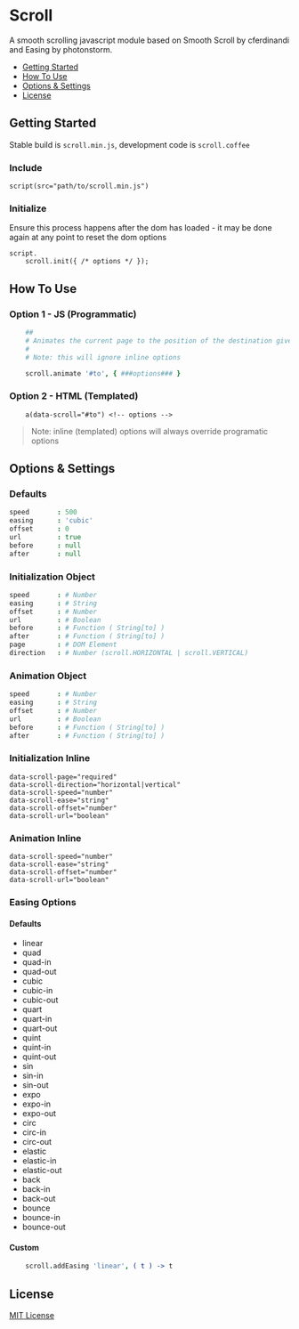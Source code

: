 # Scroll

A smooth scrolling javascript module based on Smooth Scroll by cferdinandi and Easing by photonstorm.

- [Getting Started](#getting-started)
- [How To Use](#how-to-use)
- [Options & Settings](#options-and-settings)
- [License](#license)

## Getting Started

Stable build is `scroll.min.js`, development code is `scroll.coffee`

### Include

```jade
script(src="path/to/scroll.min.js")
```

### Initialize

Ensure this process happens after the dom has loaded - it may be done again at any point to reset the dom options

```jade
script.
    scroll.init({ /* options */ });
```

## How To Use

### Option 1 - JS (Programmatic)

```coffee
    ##
    # Animates the current page to the position of the destination given by selector
    #
    # Note: this will ignore inline options

    scroll.animate '#to', { ###options### }
```

### Option 2 - HTML (Templated)

```jade
    a(data-scroll="#to") <!-- options -->
```

> Note: inline (templated) options will always override programatic options

## Options & Settings

### Defaults

```coffee
speed       : 500
easing      : 'cubic'
offset      : 0
url         : true
before      : null
after       : null
```

### Initialization Object

```coffee
speed       : # Number
easing      : # String
offset      : # Number
url         : # Boolean
before      : # Function ( String[to] )
after       : # Function ( String[to] )
page        : # DOM Element
direction   : # Number (scroll.HORIZONTAL | scroll.VERTICAL)
```

### Animation Object

```coffee
speed       : # Number
easing      : # String
offset      : # Number
url         : # Boolean
before      : # Function ( String[to] )
after       : # Function ( String[to] )
```

### Initialization Inline

```jade
data-scroll-page="required"
data-scroll-direction="horizontal|vertical"
data-scroll-speed="number"
data-scroll-ease="string"
data-scroll-offset="number"
data-scroll-url="boolean"
```

### Animation Inline

```jade
data-scroll-speed="number"
data-scroll-ease="string"
data-scroll-offset="number"
data-scroll-url="boolean"
```

### Easing Options

#### Defaults

 - linear
 - quad
 - quad-in
 - quad-out
 - cubic
 - cubic-in
 - cubic-out
 - quart
 - quart-in
 - quart-out
 - quint
 - quint-in
 - quint-out
 - sin
 - sin-in
 - sin-out
 - expo
 - expo-in
 - expo-out
 - circ
 - circ-in
 - circ-out
 - elastic
 - elastic-in
 - elastic-out
 - back
 - back-in
 - back-out
 - bounce
 - bounce-in
 - bounce-out

#### Custom

```coffee
    scroll.addEasing 'linear', ( t ) -> t
```

## License

[MIT License](http://gomakethings.com/mit/)
